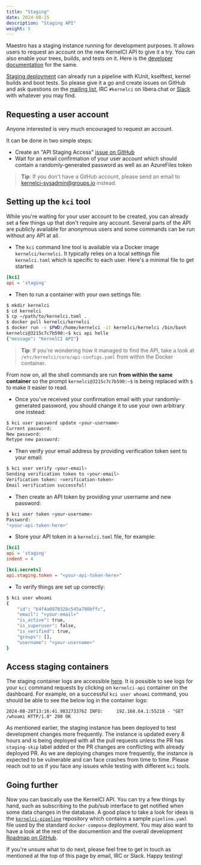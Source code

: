 ```yaml
---
title: "Staging"
date: 2024-08-15
description: "Staging API"
weight: 5
---
```


Maestro has a staging instance running for development purposes.
It allows users to request an account on the new KernelCI API to give it a try. You can also enable your
trees, builds, and tests on it. Here is the
[developer documentation](https://docs.kernelci.org/maestro/pipeline/developer-documentation/) for the same.

[Staging
deployment](https://github.com/kernelci/kernelci-api/tree/main/kube/aks)
can already run a pipeline with KUnit, kselftest, kernel builds
and boot tests. So please give it a go and create issues on
GitHub and ask questions on the [mailing
list](mailto:kernelci@lists.linux.dev), IRC `#kernelci` on libera.chat
or [Slack](https://kernelci.slack.com) with whatever you may find.

## Requesting a user account

Anyone interested is very much encouraged to request an account.

It can be done in two simple steps:

* Create an "API Staging Access" [issue on
  GitHub](https://github.com/kernelci/kernelci-project/issues/new/choose)
* Wait for an email confirmation of your user account which should contain a
  randomly-generated password as well as an AzureFiles token

> **Tip**: If you don't have a GitHub account, please send an email to
    [kernelci-sysadmin@groups.io](mailto:kernelci-sysadmin@groups.io) instead.

## Setting up the `kci` tool

While you're waiting for your user account to be created, you can already set a
few things up that don't require any account.  Several parts of the API are
publicly available for anonymous users and some commands can be run without any
API at all.

* The `kci` command line tool is available via a Docker image
  `kernelci/kernelci`.  It typically relies on a local settings file
  `kernelci.toml` which is specific to each user.  Here's a minimal file to get
  started:

```toml
[kci]
api = 'staging'
```

* Then to run a container with your own settings file:

```sh
$ mkdir kernelci
$ cd kernelci
$ cp ~/path/to/kernelci.toml .
$ docker pull kernelci/kernelci
$ docker run -v $PWD:/home/kernelci -it kernelci/kernelci /bin/bash
kernelci@3215c7c7b590:~$ kci api hello
{"message": "KernelCI API"}
```

> **Tip**: If you're wondering how it managed to find the API, take a look at
> `/etc/kernelci/core/api-configs.yaml` from within the Docker container.

From now on, all the shell commands are run **from within the same container**
so the prompt `kernelci@3215c7c7b590:~$` is being replaced with `$` to make it
easier to read.

* Once you've received your confirmation email with your randomly-generated
  password, you should change it to use your own arbitrary one instead:

```sh
$ kci user password update <your-username>
Current password:
New password:
Retype new password:
```

* Then verify your email address by providing verification token
sent to your email:

```sh
$ kci user verify <your-email>
Sending verification token to <your-email>
Verification token: <verification-token>
Email verification successful!
```

* Then create an API token by providing your username and new
  password:

```sh
$ kci user token <your-username>
Password:
"<your-api-token-here>"
```

* Store your API token in a `kernelci.toml` file, for example:

```toml
[kci]
api = 'staging'
indent = 4

[kci.secrets]
api.staging.token = "<your-api-token-here>"
```

* To verify things are set up correctly:

```sh
$ kci user whoami
{
    "id": "64f4a0978326c545a780bffc",
    "email": "<your-email>"
    "is_active": true,
    "is_superuser": false,
    "is_verified": true,
    "groups": [],
    "username": "<your-username>"
}
```

## Access staging containers

The staging container logs are accessible [here](https://staging.kernelci.org:9088/). It is possible to see logs for your `kci` command requests by clicking on `kernelci-api` container on the dashboard.
For example, on a successful `kci user whoami` command, you should be able to see the below log in the container logs:
```
2024-08-28T13:16:41.983273376Z INFO:     192.168.64.1:55218 - "GET /whoami HTTP/1.0" 200 OK
```

As mentioned earlier, the staging instance has been deployed to test development changes more frequently. The instance is updated every 8 hours and is being deployed with all the pull requests unless the PR has `staging-skip` label added or the PR changes are conflicting with already deployed PR.
As we are deploying changes more frequently, the instance is expected to be
vulnerable and can face crashes from time to time. Please reach out to us if you face any issues while testing with different `kci` tools.

## Going further

Now you can basically use the KernelCI API.  You can try a few things by hand,
such as subscribing to the pub/sub interface to get notified when some data
changes in the database.  A good place to take a look for ideas is the
[`kernelci-pipeline`](https://github.com/kernelci/kernelci-pipeline) repository
which contains a sample `pipeline.yaml` file used by the standard
`docker-compose` deployment.  You may also want to have a look at the rest of
the documention and the overall development [Roadmap on
GitHub](https://github.com/orgs/kernelci/projects/10/views/15).

If you're unsure what to do next, please feel free to get in touch as mentioned
at the top of this page by email, IRC or Slack.  Happy testing!
